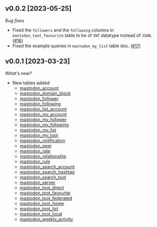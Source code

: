 ## v0.0.2 [2023-05-25]

_Bug fixes_

- Fixed the `followers` and the `following` columns in `mastodon_toot_favourite` table to be of `INT` datatype instead of `JSON`. ([#16](https://github.com/turbot/steampipe-plugin-mastodon/pull/16))
- Fixed the example queries in `mastodon_my_list` table doc. ([#17](https://github.com/turbot/steampipe-plugin-mastodon/pull/17))

## v0.0.1 [2023-03-23]

_What's new?_

- New tables added
  - [mastodon_account](https://hub.steampipe.io/plugins/turbot/mastodon/tables/mastodon_account)
  - [mastodon_domain_block](https://hub.steampipe.io/plugins/turbot/mastodon/tables/mastodon_domain_block)
  - [mastodon_follower](https://hub.steampipe.io/plugins/turbot/mastodon/tables/mastodon_follower)
  - [mastodon_following](https://hub.steampipe.io/plugins/turbot/mastodon/tables/mastodon_following)
  - [mastodon_list_account](https://hub.steampipe.io/plugins/turbot/mastodon/tables/mastodon_list_account)
  - [mastodon_my_account](https://hub.steampipe.io/plugins/turbot/mastodon/tables/mastodon_my_account)
  - [mastodon_my_follower](https://hub.steampipe.io/plugins/turbot/mastodon/tables/mastodon_my_follower)
  - [mastodon_my_following](https://hub.steampipe.io/plugins/turbot/mastodon/tables/mastodon_my_following)
  - [mastodon_my_list](https://hub.steampipe.io/plugins/turbot/mastodon/tables/mastodon_my_list)
  - [mastodon_my_toot](https://hub.steampipe.io/plugins/turbot/mastodon/tables/mastodon_my_toot)
  - [mastodon_notification](https://hub.steampipe.io/plugins/turbot/mastodon/tables/mastodon_notification)
  - [mastodon_peer](https://hub.steampipe.io/plugins/turbot/mastodon/tables/mastodon_peer)
  - [mastodon_rate](https://hub.steampipe.io/plugins/turbot/mastodon/tables/mastodon_rate)
  - [mastodon_relationship](https://hub.steampipe.io/plugins/turbot/mastodon/tables/mastodon_relationship)
  - [mastodon_rule](https://hub.steampipe.io/plugins/turbot/mastodon/tables/mastodon_rule)
  - [mastodon_search_account](https://hub.steampipe.io/plugins/turbot/mastodon/tables/mastodon_search_account)
  - [mastodon_search_hashtag](https://hub.steampipe.io/plugins/turbot/mastodon/tables/mastodon_search_hashtag)
  - [mastodon_search_toot](https://hub.steampipe.io/plugins/turbot/mastodon/tables/mastodon_search_toot)
  - [mastodon_server](https://hub.steampipe.io/plugins/turbot/mastodon/tables/mastodon_server)
  - [mastodon_toot_direct](https://hub.steampipe.io/plugins/turbot/mastodon/tables/mastodon_toot_direct)
  - [mastodon_toot_favourite](https://hub.steampipe.io/plugins/turbot/mastodon/tables/mastodon_toot_favourite)
  - [mastodon_toot_federated](https://hub.steampipe.io/plugins/turbot/mastodon/tables/mastodon_toot_federated)
  - [mastodon_toot_home](https://hub.steampipe.io/plugins/turbot/mastodon/tables/mastodon_toot_home)
  - [mastodon_toot_list](https://hub.steampipe.io/plugins/turbot/mastodon/tables/mastodon_toot_list)
  - [mastodon_toot_local](https://hub.steampipe.io/plugins/turbot/mastodon/tables/mastodon_toot_local)
  - [mastodon_weekly_activity](https://hub.steampipe.io/plugins/turbot/mastodon/tables/mastodon_weekly_activity)
